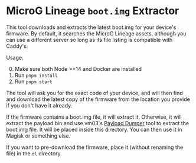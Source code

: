 # MicroG Lineage `boot.img` Extractor

This tool downloads and extracts the latest boot.img for your device's firmware. By default, it searches the MicroG
Lineage assets, although you can use a different server so long as its file listing is compatible with Caddy's.

Usage:

0. Make sure both Node >=14 and Docker are installed
1. Run `pnpm install`
2. Run `pnpm start`

The tool will ask you for the exact code of your device, and will then find and download the latest copy of the firmware
from the location you provide if you don't have it already.

If the firmware contains a boot.img file, it will extract it. Otherwise, it will extract the payload.bin and use vm03's
[Payload Dumper](https://github.com/vm03/payload_dumper) tool to extract the boot.img file. It will be placed inside 
this directory. You can then use it in Magisk or something else.

If you want to pre-download the firmware, place it (without renaming the file) in the `dl` directory.
